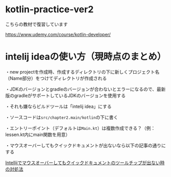 # kotlin-practice-ver2

こちらの教材で復習しています

https://www.udemy.com/course/kotlin-developer/

# intelij ideaの使い方（現時点のまとめ）

・new projectを作成時、作成するディレクトリの下に新しくプロジェクト名（Name部分）をつけてディレクトリが作成される

・JDKのバージョンとgradleのバージョンが合わないとエラーになるので、最新版のgradleがサポートしているJDKのバージョンを使用する

・それも嫌ならビルドツールは「intelij idea」にする

・ソースコードは`src/chapter2.main/kotlin`の下に書く

・エントリーポイント（デフォルトは`Main.kt`）は複数作成できる？（例：lessen.kt内にmain関数を用意）

・マウスオーバーしてもクイックドキュメントが出ないなら以下の記事の通りにする

[Intellijでマウスオーバーしてもクイックドキュメントのツールチップが出ない時の対処法](https://qiita.com/pay-hayashi/items/d1e400fd18eca6d9a539)
